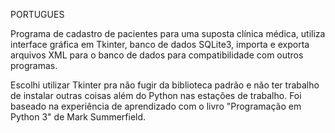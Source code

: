PORTUGUES

Programa de cadastro de pacientes para uma suposta clínica médica, utiliza interface gráfica em Tkinter, banco de dados SQLite3, importa e exporta arquivos XML para o banco de dados para compatibilidade com outros programas.

Escolhi utilizar Tkinter pra não fugir da biblioteca padrão e não ter trabalho de instalar outras coisas além do Python nas estações de trabalho. Foi baseado na experiência de aprendizado com o livro "Programação em Python 3" de Mark Summerfield.
